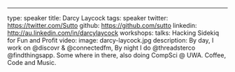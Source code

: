 ---
type: speaker
title: Darcy Laycock
tags: speaker
twitter: https://twitter.com/Sutto
github: https://github.com/sutto
linkedin: http://au.linkedin.com/in/darcylaycock
workshops:
talks: Hacking Sidekiq for Fun and Profit
video: 
image: darcy-laycock.jpg
description: By day, I work on @discovr & @connectedfm, By night I do @threadsterco @findthingsapp. Some where in there, also doing CompSci @ UWA. Coffee, Code and Music.
